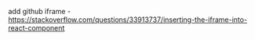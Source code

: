 add github iframe - https://stackoverflow.com/questions/33913737/inserting-the-iframe-into-react-component